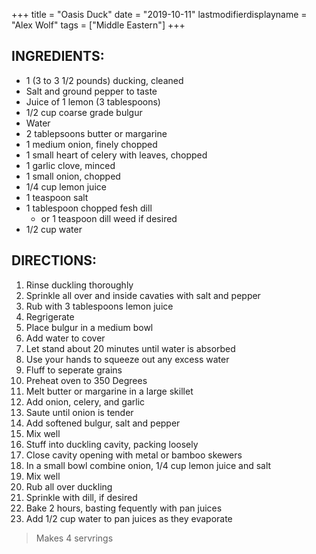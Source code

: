 +++
title = "Oasis Duck"
date = "2019-10-11"
lastmodifierdisplayname = "Alex Wolf"
tags = ["Middle Eastern"]
+++

## INGREDIENTS:

* 1 (3 to 3 1/2 pounds) ducking, cleaned
* Salt and ground pepper to taste
* Juice of 1 lemon (3 tablespoons)
* 1/2 cup coarse grade bulgur
* Water
* 2 tablepsoons butter or margarine
* 1 medium onion, finely chopped
* 1 small heart of celery with leaves, chopped
* 1 garlic clove, minced
* 1 small onion, chopped
* 1/4 cup lemon juice
* 1 teaspoon salt
* 1 tablespoon chopped fesh dill 
    * or 1 teaspoon dill weed if desired
* 1/2 cup water

## DIRECTIONS:

1. Rinse duckling thoroughly
2. Sprinkle all over and inside cavaties with salt and pepper
3. Rub with 3 tablespoons lemon juice
4. Regrigerate
5. Place bulgur in a medium bowl
6. Add water to cover 
7. Let stand about 20 minutes until water is absorbed
8. Use your hands to squeeze out any excess water 
9. Fluff to seperate grains
10. Preheat oven to 350 Degrees
11. Melt butter or margarine in a large skillet
12. Add onion, celery, and garlic
13. Saute until onion is tender
14. Add softened bulgur, salt and pepper
15. Mix well
16. Stuff into duckling cavity, packing loosely
17. Close cavity opening with metal or bamboo skewers
18. In a small bowl combine onion, 1/4 cup lemon juice and salt
19. Mix well
20. Rub all over duckling
21. Sprinkle with dill, if desired
22. Bake 2 hours, basting fequently with pan juices
23. Add 1/2 cup water to pan juices as they evaporate

> Makes 4 servrings